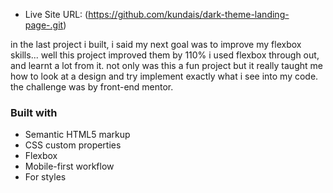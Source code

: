 
- Live Site URL: (https://github.com/kundais/dark-theme-landing-page-.git)

in the last project i built, i said my next goal was to improve my flexbox skills... well this project improved them by 110% i used flexbox through out, and learnt a lot from it. not only was this a fun project but it really taught me how to look at a design and try implement exactly what i see into my code.
the challenge was by front-end mentor.

### Built with

- Semantic HTML5 markup
- CSS custom properties
- Flexbox
- Mobile-first workflow
- For styles

